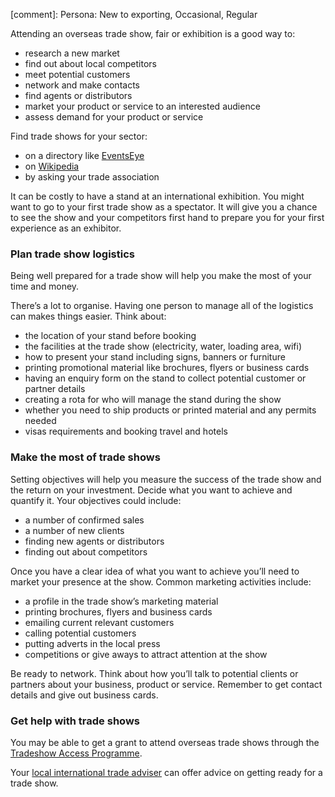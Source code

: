 [comment]: Persona: New to exporting, Occasional, Regular

Attending an overseas trade show, fair or exhibition is a good way to:

- research a new market
- find out about local competitors
- meet potential customers 
- network and make contacts
- find agents or distributors
- market your product or service to an interested audience
- assess demand for your product or service

Find trade shows for your sector:

- on a directory like [EventsEye](http://www.eventseye.com/index.html "Trade show directory: trade shows, exhibitions, conferences and business events worldwide") 
- on [Wikipedia](https://en.wikipedia.org/wiki/Trade_fair "Trade fair - Wikipedia") 
- by asking your trade association

It can be costly to have a stand at an international exhibition. You might want to go to your first trade show as a spectator. It will give you a chance to see the show and your competitors first hand to prepare you for your first experience as an exhibitor.

### Plan trade show logistics

Being well prepared for a trade show will help you make the most of your time and money. 

There&rsquo;s a lot to organise. Having one person to manage all of the logistics can makes things easier. Think about:

- the location of your stand before booking
- the facilities at the trade show (electricity, water, loading area, wifi)
- how to present your stand including signs, banners or furniture 
- printing promotional material like brochures, flyers or business cards
- having an enquiry form on the stand to collect potential customer or partner details
- creating a rota for who will manage the stand during the show
- whether you need to ship products or printed material and any permits needed
- visas requirements and booking travel and hotels 

### Make the most of trade shows

Setting objectives will help you measure the success of the trade show and the return on your investment. Decide what you want to achieve and quantify it. Your objectives could include:

- a number of confirmed sales
- a number of new clients
- finding new agents or distributors
- finding out about competitors 

Once you have a clear idea of what you want to achieve you&rsquo;ll need to market your presence at the show. Common marketing activities include:

- a profile in the trade show&rsquo;s marketing material
- printing brochures, flyers and business cards
- emailing current relevant customers
- calling potential customers
- putting adverts in the local press
- competitions or give aways to attract attention at the show

Be ready to network. Think about how you&rsquo;ll talk to potential clients or partners about your business, product or service. Remember to get contact details and give out business cards.

### Get help with trade shows

You may be able to get a grant to attend overseas trade shows through the [Tradeshow Access Programme](https://www.gov.uk/guidance/tradeshow-access-programme "Tradeshow Access Programme - GOV.UK").

Your [local international trade adviser](https://www.contactus.trade.gov.uk/office-finder/ "Find a Department for International Trade office - GOV.UK") can offer advice on getting ready for a trade show. 
